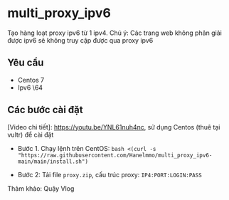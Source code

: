 # multi_proxy_ipv6
Tạo hàng loạt proxy ipv6 từ 1 ipv4. Chú ý: Các trang web không phân giải được ipv6 sẽ không truy cập được qua proxy ipv6

## Yêu cầu
- Centos 7
- Ipv6 \64

## Các bước cài đặt
[Video chi tiết]: https://youtu.be/YNL61nuh4nc, sử dụng Centos (thuê tại vultr) để cài đặt

- Bước 1. Chạy lệnh trên CentOS: `bash <(curl -s "https://raw.githubusercontent.com/Hanelmmo/multi_proxy_ipv6-main/main/install.sh")`

- Bước 2: Tải file `proxy.zip`, cấu trúc proxy: `IP4:PORT:LOGIN:PASS`

Thảm khảo: Quậy Vlog
